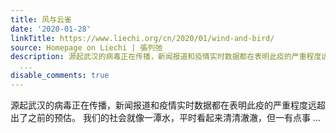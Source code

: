 ```yaml
---
title: 风与云雀
date: '2020-01-28'
linkTitle: https://www.liechi.org/cn/2020/01/wind-and-bird/
source: Homepage on Liechi | 張列弛
description: 源起武汉的病毒正在传播，新闻报道和疫情实时数据都在表明此疫的严重程度远超出了之前的预估。 我们的社会就像一潭水，平时看起来清清澈澈，但一有点事
  ...
disable_comments: true
---
```

源起武汉的病毒正在传播，新闻报道和疫情实时数据都在表明此疫的严重程度远超出了之前的预估。 我们的社会就像一潭水，平时看起来清清澈澈，但一有点事 ...